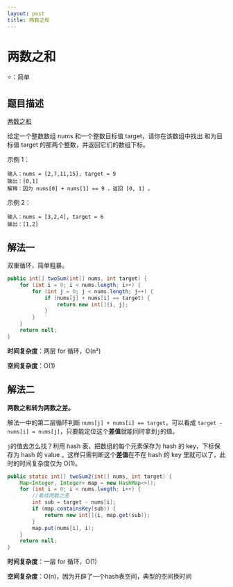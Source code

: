 ```yaml
---
layout: post
title: 两数之和
---
```


# 两数之和

⭐：简单

## 题目描述

[两数之和](https://leetcode-cn.com/problems/two-sum/)

给定一个整数数组 nums 和一个整数目标值 target，请你在该数组中找出 和为目标值 target 的那两个整数，并返回它们的数组下标。

示例 1：

```
输入：nums = [2,7,11,15], target = 9
输出：[0,1]
解释：因为 nums[0] + nums[1] == 9 ，返回 [0, 1] 。
```


示例 2：

```
输入：nums = [3,2,4], target = 6
输出：[1,2]
```

## 解法一

双重循环，简单粗暴。

```java
public int[] twoSum(int[] nums, int target) {
    for (int i = 0; i < nums.length; i++) {
        for (int j = 0; j < nums.length; j++) {
            if (nums[j] + nums[i] == target) {
                return new int[]{i, j};
            }
        }
    }
    return null;
}
```

**时间复杂度**：两层 for 循环，O(n²)

**空间复杂度**：O(1)

## 解法二

**两数之和转为两数之差。**

解法一中的第二层循环判断 `nums[j] + nums[i] == target`，可以看成 `target - nums[i] = nums[j]`，只要能定位这个**差值**就能同时拿到`j`的值。

`j`的值去怎么找？利用 hash 表，把数组的每个元素保存为 hash 的 key，下标保存为 hash 的 value 。这样只需判断这个**差值**在不在 hash 的 key 里就可以了，此时的时间复杂度仅为 O(1)。

```java
public static int[] twoSum2(int[] nums, int target) {
    Map<Integer, Integer> map = new HashMap<>();
    for (int i = 0; i < nums.length; i++) {
        //看成两数之差
        int sub = target - nums[i];
        if (map.containsKey(sub)) {
            return new int[]{i, map.get(sub)};
        }
        map.put(nums[i], i);
    }
    return null;
}
```

**时间复杂度**：一层 for 循环，O(1)

**空间复杂度**：O(n)，因为开辟了一个hash表空间，典型的空间换时间